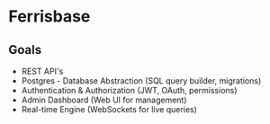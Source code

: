 <!-- @format -->

# Ferrisbase

## Goals

- REST API's
- Postgres - Database Abstraction (SQL query builder, migrations)
- Authentication & Authorization (JWT, OAuth, permissions)
- Admin Dashboard (Web UI for management)
- Real-time Engine (WebSockets for live queries)
